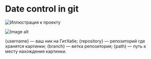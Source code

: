 # Date control in git

![Иллюстрация к проекту](https://github.com/Stas-inside/Date_control_in_git/blob/main/Additions/Capture.PNG)

![Image alt](https://github.com/{Stas-inside}/{Date_control_in_git}/raw/{main}/{https://github.com/Stas-inside/Date_control_in_git/blob/main/Additions/Capture.PNG}/image.png)

{username} — ваш ник на ГитХабе;
{repository} — репозиторий где хранятся картинки;
{branch} — ветка репозитория;
{path} — путь к месту нахождения картинки.
